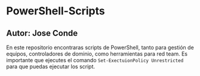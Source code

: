# PowerShell-Scripts
## Autor: Jose Conde 

En este repositorio encontraras scripts de PowerShell, tanto para gestión de equipos, controladores de dominio, como herramientas para red team. Es 
importante que ejecutes el comando ``Set-ExectuionPolicy Unrestricted`` para que puedas ejecutar los 
script.
